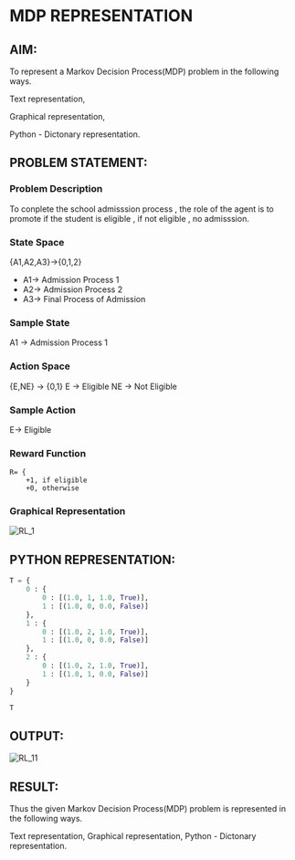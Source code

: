 # MDP REPRESENTATION

## AIM:
To represent a Markov Decision Process(MDP) problem in the following ways.

Text representation,

Graphical representation,

Python - Dictonary representation.

## PROBLEM STATEMENT:

### Problem Description
To conplete the school admisssion process , the role of the agent is to promote if the student is eligible , if not eligible , no admisssion.
### State Space
{A1,A2,A3}->{0,1,2}
- A1-> Admission Process 1
- A2-> Admission Process 2
- A3-> Final Process of Admission

### Sample State
A1 -> Admission Process 1

### Action Space
{E,NE} -> {0,1}
E  -> Eligible
NE -> Not Eligible

### Sample Action
E-> Eligible

### Reward Function
```
R= {
    +1, if eligible
    +0, otherwise

```
### Graphical Representation

![RL_1](https://github.com/user-attachments/assets/7c52561d-a6ec-42a4-bd41-452cc404ec47)


## PYTHON REPRESENTATION:
```py
T = {
    0 : {
        0 : [(1.0, 1, 1.0, True)],
        1 : [(1.0, 0, 0.0, False)]
    },
    1 : {
        0 : [(1.0, 2, 1.0, True)],
        1 : [(1.0, 0, 0.0, False)]
    },
    2 : {
        0 : [(1.0, 2, 1.0, True)],
        1 : [(1.0, 1, 0.0, False)]
    }
}

T
```

## OUTPUT:

![RL_11](https://github.com/user-attachments/assets/f4a50bf7-2c18-4150-a92b-4a63e6c04045)


## RESULT:
Thus the given Markov Decision Process(MDP) problem is represented in the following ways.

Text representation,
Graphical representation,
Python - Dictonary representation.

